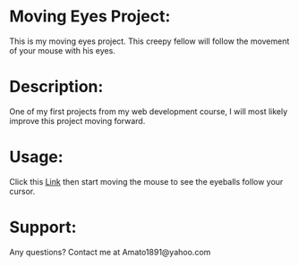 <h1>Moving Eyes Project:</h1> This is my moving eyes project. This creepy fellow will follow the movement of your mouse with his eyes.  
<h1>Description:</h1> One of my first projects from my web development course, I will most likely improve this project moving forward.
<h1>Usage:</h1> Click this <a href= "https://amato1891.github.io/eye-project/eyes.html">Link<a/> then start moving the mouse to see the eyeballs follow your cursor.
<h1>Support:</h1> Any questions? Contact me at Amato1891@yahoo.com
